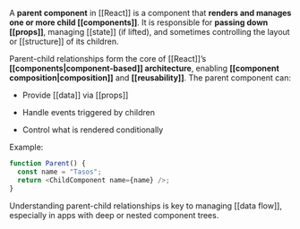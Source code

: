 
A **parent component** in [[React]] is a component that **renders and manages one or more child [[components]]**. It is responsible for **passing down [[props]]**, managing [[state]] (if lifted), and sometimes controlling the layout or [[structure]] of its children.

Parent-child relationships form the core of [[React]]’s **[[components|component-based]] architecture**, enabling **[[component composition|composition]]** and **[[reusability]]**. The parent component can:

- Provide [[data]] via [[props]]
    
- Handle events triggered by children
    
- Control what is rendered conditionally
    

Example:

```js
function Parent() {
  const name = "Tasos";
  return <ChildComponent name={name} />;
}
```

Understanding parent-child relationships is key to managing [[data flow]], especially in apps with deep or nested component trees.
